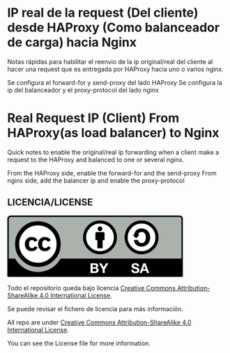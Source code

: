 # IP real de la request (Del cliente) desde HAProxy (Como balanceador de carga) hacia Nginx

Notas rápidas para habilitar el reenvio de la ip original/real del cliente al hacer una request que es entregada por HAProxy hacia uno o varios nginx.

Se configura el forward-for y send-proxy del lado HAProxy
Se configura la ip del balanceador y el proxy-protocol del lado nginx

# Real Request IP (Client) From HAProxy(as load balancer) to Nginx

Quick notes to enable the original/real ip forwarding when a client make a request to the HAProxy and balanced to one or several nginx.

From the HAProxy side, enable the forward-for and the send-proxy
From nginx side, add the balancer ip and enable the proxy-protocol

## LICENCIA/LICENSE
![License Logo](./img/license/CC4-by-sa.png)

Todo el repositorio queda bajo licencia [Creative Commons Attribution-ShareAlike 4.0 International License](https://creativecommons.org/licenses/by-sa/4.0/deed.es_ES).

Se puede revisar el fichero de licencia para más información.



All repo are under [Creative Commons Attribution-ShareAlike 4.0 International License](http://creativecommons.org/licenses/by-sa/4.0/).

You can see the License file for more information.
